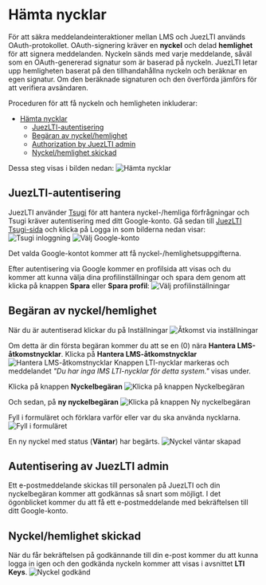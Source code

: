 # Hämta nycklar
För att säkra meddelandeinteraktioner mellan LMS och JuezLTI används OAuth-protokollet. OAuth-signering kräver en **nyckel** och delad **hemlighet** för att signera meddelanden. Nyckeln sänds med varje meddelande, såväl som en OAuth-genererad signatur som är baserad på nyckeln. JuezLTI letar upp hemligheten baserat på den tillhandahållna nyckeln och beräknar en egen signatur. Om den beräknade signaturen och den överförda jämförs för att verifiera avsändaren.

Proceduren för att få nyckeln och hemligheten inkluderar:
- [Hämta nycklar](#hamta-nycklar)
  - [JuezLTI-autentisering](#juezlti-autentisering)
  - [Begäran av nyckel/hemlighet](#begaran-av-nyckelhamlighet)
  - [Authorization by JuezLTI admin](#autentisering-av-juezlti-admin)
  - [Nyckel/hemlighet skickad](#nyckelhemlighet-skickad)

Dessa steg visas i bilden nedan:
![Hämta nycklar](../docs/img/gettingCredentials/juezLTI_gettingCredentials.jpg)

## JuezLTI-autentisering

JuezLTI använder [Tsugi](https://www.tsugi.org) för att hantera nyckel-/hemliga förfrågningar och Tsugi kräver autentisering med ditt Google-konto. Gå sedan till [JuezLTI Tsugi-sida](https://beta.juezlti.eu/tsugi/) och klicka på Logga in som bilderna nedan visar:
![Tsugi inloggning](../docs/img/gettingCredentials/loginTsugi.png)
![Välj Google-konto](../docs/img/gettingCredentials/googleLogin.png)

Det valda Google-kontot kommer att få nyckel-/hemlighetsuppgifterna.

Efter autentisering via Google kommer en profilsida att visas och du kommer att kunna välja dina profilinställningar och spara dem genom att klicka på knappen **Spara** eller **Spara profil**:
![Välj profilinställningar](../docs/img/gettingCredentials/profile.png)

## Begäran av nyckel/hemlighet

När du är autentiserad klickar du på Inställningar
![Åtkomst via inställningar](../docs/img/gettingCredentials/settings.png)

Om detta är din första begäran kommer du att se en (0) nära **Hantera LMS-åtkomstnycklar**. Klicka på **Hantera LMS-åtkomstnycklar**
![Hantera LMS-åtkomstnycklar](../docs/img/gettingCredentials/LMS_Access_keys_0.png)
Knappen LTI-nycklar markeras och meddelandet _"Du har inga IMS LTI-nycklar för detta system."_ visas under.

Klicka på knappen **Nyckelbegäran**
![Klicka på knappen Nyckelbegäran](../docs/img/gettingCredentials/keyRequestButton.png)

Och sedan, på **ny nyckelbegäran**
![Klicka på knappen Ny nyckelbegäran](../docs/img/gettingCredentials/newKeyRequest.png)

Fyll i formuläret och förklara varför eller var du ska använda nycklarna.
![Fyll i formuläret](../docs/img/gettingCredentials/explainWhy.png)

En ny nyckel med status (**Väntar**) har begärts.
![Nyckel väntar skapad](../docs/img/gettingCredentials/keyWaiting.png)

## Autentisering av JuezLTI admin

Ett e-postmeddelande skickas till personalen på JuezLTI och din nyckelbegäran kommer att godkännas så snart som möjligt. I det ögonblicket kommer du att få ett e-postmeddelande med bekräftelsen till ditt Google-konto.

## Nyckel/hemlighet skickad

När du får bekräftelsen på godkännande till din e-post kommer du att kunna logga in igen och den godkända nyckeln kommer att visas i avsnittet **LTI Keys**.
![Nyckel godkänd](../docs/img/gettingCredentials/keyApproved.png)